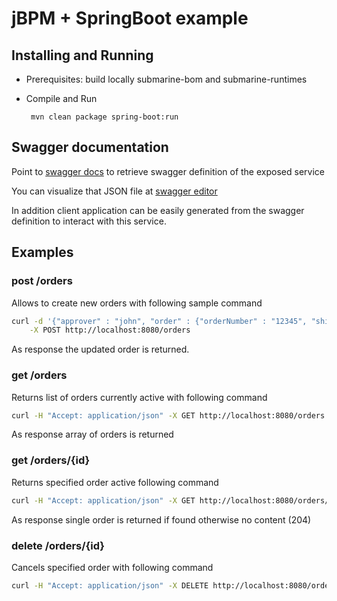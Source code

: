 # jBPM + SpringBoot example

## Installing and Running

- Prerequisites: build locally submarine-bom and submarine-runtimes


- Compile and Run

    ```
     mvn clean package spring-boot:run    
    ```


## Swagger documentation

Point to [swagger docs](http://localhost:8080/docs/swagger.json) to retrieve swagger definition of the exposed service

You can visualize that JSON file at [swagger editor](https://editor.swagger.io)

In addition client application can be easily generated from the swagger definition to interact with this service.

## Examples

### post /orders

Allows to create new orders with following sample command

```sh
curl -d '{"approver" : "john", "order" : {"orderNumber" : "12345", "shipped" : false}}' -H "Content-Type: application/json" \
    -X POST http://localhost:8080/orders                                                                                                    
```

As response the updated order is returned.

### get /orders

Returns list of orders currently active with following command

```sh
curl -H "Accept: application/json" -X GET http://localhost:8080/orders                                                                                                    
```

As response array of orders is returned

### get /orders/{id}

Returns specified order active following command

```sh
curl -H "Accept: application/json" -X GET http://localhost:8080/orders/1                                                                                                   
```

As response single order is returned if found otherwise no content (204)

### delete /orders/{id}

Cancels specified order with following command

```sh
curl -H "Accept: application/json" -X DELETE http://localhost:8080/orders/1                                                                                                   
```

